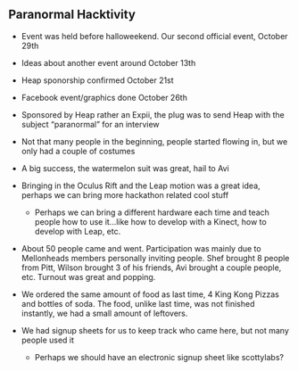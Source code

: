 ## Paranormal Hacktivity
- Event was held before halloweekend. Our second official event, October 29th
- Ideas about another event around October 13th
- Heap sponorship confirmed October 21st
- Facebook event/graphics done October 26th

- Sponsored by Heap rather an Expii, the plug was to send Heap with the subject “paranormal” for an interview
- Not that many people in the beginning, people started flowing in, but we only had a couple of costumes
- A big success, the watermelon suit was great, hail to Avi
- Bringing in the Oculus Rift and the Leap motion was a great idea, perhaps we can bring more hackathon related cool stuff
	- Perhaps we can bring a different hardware each time and teach people how to use it...like how to develop with a Kinect, how to develop with Leap, etc.
- About 50 people came and went. Participation was mainly due to Mellonheads members personally inviting people. Shef brought 8 people from Pitt, Wilson brought 3 of his friends, Avi brought a couple people, etc. Turnout was great and popping.


- We ordered the same amount of food as last time, 4 King Kong Pizzas and bottles of soda. The food, unlike last time, was not finished instantly, we had a small amount of leftovers. 


- We had signup sheets for us to keep track who came here, but not many people used it
	- Perhaps we should have an electronic signup sheet like scottylabs?
